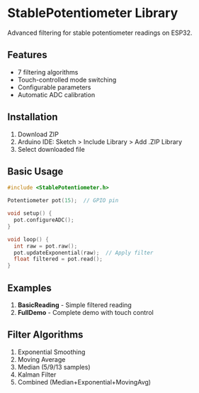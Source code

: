 # StablePotentiometer Library

Advanced filtering for stable potentiometer readings on ESP32.

## Features
- 7 filtering algorithms
- Touch-controlled mode switching
- Configurable parameters
- Automatic ADC calibration

## Installation
1. Download ZIP
2. Arduino IDE: Sketch > Include Library > Add .ZIP Library
3. Select downloaded file

## Basic Usage
```cpp
#include <StablePotentiometer.h>

Potentiometer pot(15);  // GPIO pin

void setup() {
  pot.configureADC();
}

void loop() {
  int raw = pot.raw();
  pot.updateExponential(raw);  // Apply filter
  float filtered = pot.read();
}
```

## Examples
1. **BasicReading** - Simple filtered reading
2. **FullDemo** - Complete demo with touch control

## Filter Algorithms
1. Exponential Smoothing
2. Moving Average
3. Median (5/9/13 samples)
4. Kalman Filter
5. Combined (Median+Exponential+MovingAvg)
